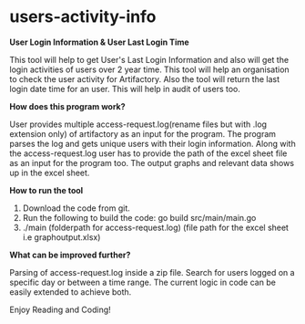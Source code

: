 # users-activity-info

**User Login Information & User Last Login Time**

This tool will help to get User's Last Login Information and also will get the login activities of users over 2 year time. This tool will help an organisation to check the user activity for Artifactory. Also the tool will return the last login date time for an user. This will help in audit of users too.

**How does this program work?**

User provides multiple access-request.log(rename files but with .log extension only) of artifactory as an input for the program. The program parses the log and gets unique users with their login information. Along with the access-request.log user has to provide the path of the excel sheet file as an input for the program too. The output graphs and relevant data shows up in the excel sheet.

**How to run the tool**

1.  Download the code from git.
2.  Run the following to build the code: 
    go build src/main/main.go
3.  ./main (folderpath for access-request.log) (file path for the excel sheet i.e graphoutput.xlsx)


**What can be improved further?**

Parsing of access-request.log inside a zip file. Search for users logged on a specific day or between a time range. The current logic in code can be easily extended to achieve both.

Enjoy Reading and Coding!

